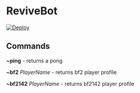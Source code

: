 # ReviveBot

[![Deploy](https://www.herokucdn.com/deploy/button.svg)](https://dashboard.heroku.com/apps/revive-bot/deploy/github)

## Commands 
 **~ping** - returns a pong 
 
 **~bf2** *PlayerName* - returns bf2 player profile
 
 **~bf2142** *PlayerName* - returns bf2142 player profile
